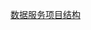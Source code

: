 ﻿[数据服务项目结构](http://192.168.19.27:3000/Document/Help/src/master/%E5%90%8E%E5%8F%B0%E5%BC%80%E5%8F%91/%E6%95%B0%E6%8D%AE%E6%9C%8D%E5%8A%A1%E9%A1%B9%E7%9B%AE%E7%BB%93%E6%9E%84.md)